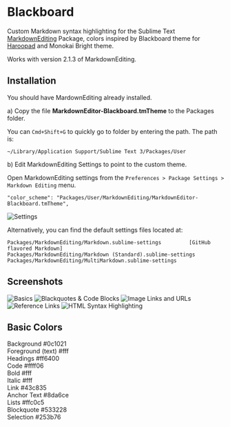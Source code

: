 # Blackboard

Custom Markdown syntax highlighting for the Sublime Text [MarkdownEditing](https://github.com/SublimeText-Markdown/MarkdownEditing) Package, colors inspired by Blackboard theme for [Haroopad](http://pad.haroopress.com/) and Monokai Bright theme.

Works with version 2.1.3 of MarkdownEditing.

Installation
---
You should have MardownEditing already installed.

a) Copy the file **MarkdownEditor-Blackboard.tmTheme** to the Packages folder. 

You can `Cmd+Shift+G` to quickly go to folder by entering the path. The path is:
    
    ~/Library/Application Support/Sublime Text 3/Packages/User

b) Edit MarkdownEditing Settings to point to the custom theme.

Open MarkdownEditing settings from the `Preferences > Package Settings > Markdown Editing` menu.

    "color_scheme": "Packages/User/MarkdownEditing/MarkdownEditor-Blackboard.tmTheme",  

![Settings](https://github.com/aamnah/MarkdownEditing-BlackboardTheme/blob/master/screenshots/settings.png)

Alternatively, you can find the default settings files located at:

    Packages/MarkdownEditing/Markdown.sublime-settings         [GitHub flavored Markdown]
    Packages/MarkdownEditing/Markdown (Standard).sublime-settings
    Packages/MarkdownEditing/MultiMarkdown.sublime-settings
    
Screenshots
---
![Basics](https://github.com/aamnah/MarkdownEditing-BlackboardTheme/blob/master/screenshots/basics.png)
![Blackquotes & Code Blocks](https://github.com/aamnah/MarkdownEditing-BlackboardTheme/blob/master/screenshots/code-blocks.png)
![Image Links and URLs](https://github.com/aamnah/MarkdownEditing-BlackboardTheme/blob/master/screenshots/images-urls.png)
![Reference Links](https://github.com/aamnah/MarkdownEditing-BlackboardTheme/blob/master/screenshots/reference-links.png)
![HTML Syntax Highlighting](https://github.com/aamnah/MarkdownEditing-BlackboardTheme/blob/master/screenshots/html-js.png)

Basic Colors
---
Background #0c1021    
Foreground (text) #fff  
Headings #ff6400  
Code #ffff06  
Bold #fff  
Italic #fff  
Link #43c835  
Anchor Text #8da6ce  
Lists #ffc0c5  
Blockquote #533228  
Selection #253b76  
